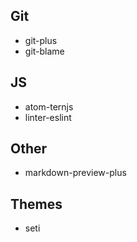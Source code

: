 ## Git

- git-plus
- git-blame

## JS
- atom-ternjs
- linter-eslint

## Other
- markdown-preview-plus

## Themes
- seti
